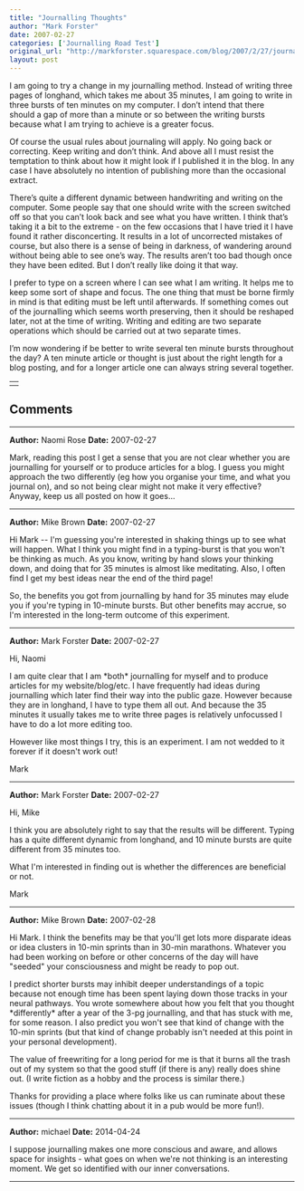 ```yaml
---
title: "Journalling Thoughts"
author: "Mark Forster"
date: 2007-02-27
categories: ['Journalling Road Test']
original_url: "http://markforster.squarespace.com/blog/2007/2/27/journalling-thoughts.html"
layout: post
---
```


I am going to try a change in my journalling method. Instead of writing three pages of longhand, which takes me about 35 minutes, I am going to write in three bursts of ten minutes on my computer. I don’t intend that there should a gap of more than a minute or so between the writing bursts because what I am trying to achieve is a greater focus.

Of course the usual rules about journaling will apply. No going back or correcting. Keep writing and don’t think. And above all I must resist the temptation to think about how it might look if I published it in the blog. In any case I have absolutely no intention of publishing more than the occasional extract.

There’s quite a different dynamic between handwriting and writing on the computer. Some people say that one should write with the screen switched off so that you can’t look back and see what you have written. I think that’s taking it a bit to the extreme - on the few occasions that I have tried it I have found it rather disconcerting. It results in a lot of uncorrected mistakes of course, but also there is a sense of being in darkness, of wandering around without being able to see one’s way. The results aren’t too bad though once they have been edited. But I don’t really like doing it that way.

I prefer to type on a screen where I can see what I am writing. It helps me to keep some sort of shape and focus. The one thing that must be borne firmly in mind is that editing must be left until afterwards. If something comes out of the journalling which seems worth preserving, then it should be reshaped later, not at the time of writing. Writing and editing are two separate operations which should be carried out at two separate times.

I’m now wondering if be better to write several ten minute bursts throughout the day? A ten minute article or thought is just about the right length for a blog posting, and for a longer article one can always string several together.

|  |
| --- |
|  |


## Comments

---

**Author:** Naomi Rose
**Date:** 2007-02-27

Mark, reading this post I get a sense that you are not clear whether you are journalling for yourself or to produce articles for a blog. I guess you might approach the two differently (eg how you organise your time, and what you journal on), and so not being clear might not make it very effective? Anyway, keep us all posted on how it goes...

---

**Author:** Mike Brown
**Date:** 2007-02-27

Hi Mark -- I'm guessing you're interested in shaking things up to see what will happen. What I think you might find in a typing-burst is that you won't be thinking as much. As you know, writing by hand slows your thinking down, and doing that for 35 minutes is almost like meditating. Also, I often find I get my best ideas near the end of the third page!  
  
So, the benefits you got from journalling by hand for 35 minutes may elude you if you're typing in 10-minute bursts. But other benefits may accrue, so I'm interested in the long-term outcome of this experiment.

---

**Author:** Mark Forster
**Date:** 2007-02-27

Hi, Naomi  
  
I am quite clear that I am \*both\* journalling for myself and to produce articles for my website/blog/etc. I have frequently had ideas during journalling which later find their way into the public gaze. However because they are in longhand, I have to type them all out. And because the 35 minutes it usually takes me to write three pages is relatively unfocussed I have to do a lot more editing too.  
  
However like most things I try, this is an experiment. I am not wedded to it forever if it doesn't work out!  
  
Mark

---

**Author:** Mark Forster
**Date:** 2007-02-27

Hi, Mike  
  
I think you are absolutely right to say that the results will be different. Typing has a quite different dynamic from longhand, and 10 minute bursts are quite different from 35 minutes too.  
  
What I'm interested in finding out is whether the differences are beneficial or not.  
  
Mark

---

**Author:** Mike Brown
**Date:** 2007-02-28

Hi Mark. I think the benefits may be that you'll get lots more disparate ideas or idea clusters in 10-min sprints than in 30-min marathons. Whatever you had been working on before or other concerns of the day will have "seeded" your consciousness and might be ready to pop out.  
  
I predict shorter bursts may inhibit deeper understandings of a topic because not enough time has been spent laying down those tracks in your neural pathways. You wrote somewhere about how you felt that you thought \*differently\* after a year of the 3-pg journalling, and that has stuck with me, for some reason. I also predict you won't see that kind of change with the 10-min sprints (but that kind of change probably isn't needed at this point in your personal development).  
  
The value of freewriting for a long period for me is that it burns all the trash out of my system so that the good stuff (if there is any) really does shine out. (I write fiction as a hobby and the process is similar there.)  
  
Thanks for providing a place where folks like us can ruminate about these issues (though I think chatting about it in a pub would be more fun!).

---

**Author:** michael
**Date:** 2014-04-24

I suppose journalling makes one more conscious and aware, and allows space for insights - what goes on when we're not thinking is an interesting moment. We get so identified with our inner conversations.

---
